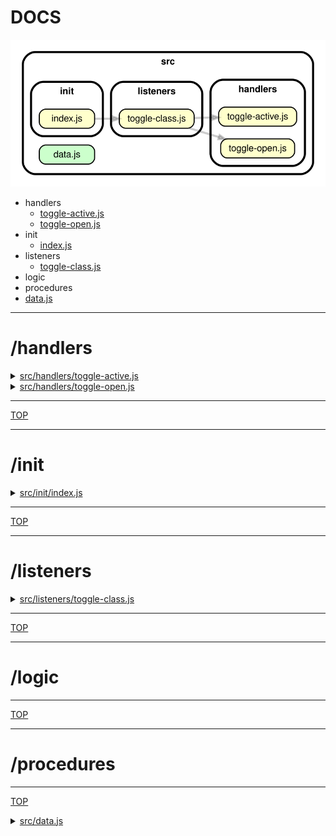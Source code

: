 <!-- BEGIN TITLE -->

# DOCS

<!-- END TITLE -->

<!-- BEGIN TREE -->

![dependency graph](./dependency-graph.svg)

<!-- END TREE -->

<!-- BEGIN TOC -->

- handlers
  - [toggle-active.js](#srchandlerstoggle-activejs)
  - [toggle-open.js](#srchandlerstoggle-openjs)
- init
  - [index.js](#srcinitindexjs)
- listeners
  - [toggle-class.js](#srclistenerstoggle-classjs)
- logic
- procedures
- [data.js](#srcdatajs)

<!-- END TOC -->

<!-- BEGIN DOCS -->

---

# /handlers

<details><summary><a href="../src/handlers/toggle-active.js" id="srchandlerstoggle-activejs">src/handlers/toggle-active.js</a></summary>

<a name="toggleActive"></a>

## toggleActive

| Param | Type               | Description                                          |
| ----- | ------------------ | ---------------------------------------------------- |
| e     | <code>Event</code> | The event triggered when the user clicks the button. |

</details>

<details><summary><a href="../src/handlers/toggle-open.js" id="srchandlerstoggle-openjs">src/handlers/toggle-open.js</a></summary>

<a name="toggleOpen"></a>

## toggleOpen

| Param | Type               | Description                                          |
| ----- | ------------------ | ---------------------------------------------------- |
| e     | <code>Event</code> | The event triggered when the user clicks the button. |

</details>

---

[TOP](#DOCS)

---

# /init

<details><summary><a href="../src/init/index.js" id="srcinitindexjs">src/init/index.js</a></summary>

</details>

---

[TOP](#DOCS)

---

# /listeners

<details><summary><a href="../src/listeners/toggle-class.js" id="srclistenerstoggle-classjs">src/listeners/toggle-class.js</a></summary>

</details>

---

[TOP](#DOCS)

---

# /logic

---

[TOP](#DOCS)

---

# /procedures

---

[TOP](#DOCS)

<details><summary><a href="../src/data.js" id="srcdatajs">src/data.js</a></summary>

</details>

<!-- END DOCS -->
